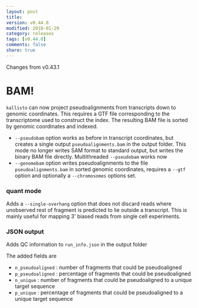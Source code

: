 ```yaml
---
layout: post
title:
version: v0.44.0
modified: 2018-01-29
category: releases
tags: [v0.44.0]
comments: false
share: true
---
```


Changes from v0.43.1

# BAM!

`kallisto` can now project pseudoalignments from transcripts down to genomic coordinates. This requires a GTF file corresponding to the transcriptome used to construct the index. The resulting BAM file is sorted by genomic coordinates and indexed. 

- `--pseudobam` option works as before in transcript coordinates, but creates a single output `pseudoalignments.bam` in the output folder. This mode no longer writes SAM format to standard output, but writes the binary BAM file directly. Multithreaded `--pseudobam` works now
- `--genomebam` option writes pseudoalignments to the file `pseudoalignments.bam` in sorted genomic coordinates, requires a `--gtf` option and optionally a `--chromosomes` options set.


### quant mode

Adds a `--single-overhang` option that does not discard reads where unobserved rest of fragment is predicted to lie outside a transcript. This is mainly useful for mapping 3' biased reads from single cell experiments.

### JSON output

Adds QC information to `run_info.json` in the output folder

The added fields are
- `n_pseudoaligned` : number of fragments that could be pseudoaligned
- `p_pseudoaligned` : percentage of fragments that could be pseudoaligned
- `n_unique` : number of fragments that could be pseudoaligned to a unique target sequence
- `p_unique` : percentage of fragments that could be pseudoaligned to a unique target sequence
